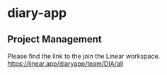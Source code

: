 # diary-app
## Project Management
Please find the link to the join the Linear workspace.
https://linear.app/diaryapp/team/DIA/all

